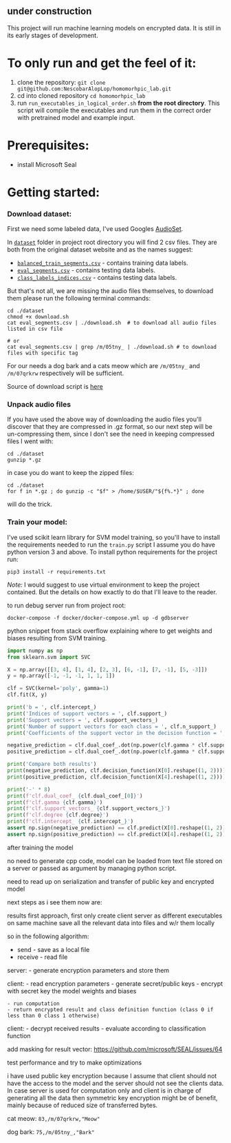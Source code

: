 ## under construction
This project will run machine learning models on encrypted data.
It is still in its early stages of development.

# To only run and get the feel of it:
1. clone the repository: `git clone git@github.com:NescobarAlopLop/homomorhpic_lab.git`
2. cd into cloned repository `cd homomorhpic_lab`
3. run `run_executables_in_logical_order.sh` **from the root directory**. This script will
   compile the executables and run them in the correct order with pretrained
   model and example input.
   
# Prerequisites:
- install Microsoft Seal

# Getting started:
### Download dataset:
First we need some labeled data, I've used Googles [AudioSet](https://research.google.com/audioset/dataset/index.html).

In [`dataset`](./dataset) folder in project root directory you will find 2 csv files. They are both from
the original dataset website and as the names suggest:
- [`balanced_train_segments.csv`](./dataset/balanced_train_segments.csv) -  contains training data labels.
- [`eval_segments.csv`](./dataset/eval_segments.csv) -  contains testing data labels.
- [`class_labels_indices.csv`](./dataset/class_labels_indices.csv) -  contains testing data labels.

But that's not all, we are missing the audio files themselves, to download them please run the following terminal
commands:
```shell
cd ./dataset
chmod +x download.sh
cat eval_segments.csv | ./download.sh  # to download all audio files listed in csv file

# or
cat eval_segments.csv | grep /m/05tny_ | ./download.sh # to download files with specific tag 
```
For our needs a dog bark and a cats meow which are `/m/05tny_` and `/m/07qrkrw` respectively will be sufficient.

Source of download script is [here](https://github.com/unixpickle/audioset/blob/master/download/download.sh)

### Unpack audio files
If you have used the above way of downloading the audio files you'll discover that they are compressed
in .gz format, so our next step will be un-compressing them, since I don't see the need in keeping compressed files
I went with:
```shell
cd ./dataset
gunzip *.gz
```
in case you do want to keep the zipped files:
```shell
cd ./dataset
for f in *.gz ; do gunzip -c "$f" > /home/$USER/"${f%.*}" ; done
```
will do the trick.


### Train your model:
I've used scikit learn library for SVM model training, so you'll have to install
the requirements needed to run the `train.py` script
I assume you do have python version 3 and above.
To install python requirements for the project run:
```shell
pip3 install -r requirements.txt
```
_Note:_ I would suggest to use virtual environment to keep the project contained. 
But the details on how exactly to do that I'll leave to the reader.


to run debug server run from project root:
```shell script
docker-compose -f docker/docker-compose.yml up -d gdbserver
```

python snippet from stack overflow explaining where to get weights and biases resulting 
from SVM training.

```python
import numpy as np
from sklearn.svm import SVC

X = np.array([[3, 4], [1, 4], [2, 3], [6, -1], [7, -1], [5, -3]])
y = np.array([-1, -1, -1, 1, 1, 1])

clf = SVC(kernel='poly', gamma=1)
clf.fit(X, y)

print('b = ', clf.intercept_)
print('Indices of support vectors = ', clf.support_)
print('Support vectors = ', clf.support_vectors_)
print('Number of support vectors for each class = ', clf.n_support_)
print('Coefficients of the support vector in the decision function = ', np.abs(clf.dual_coef_))

negative_prediction = clf.dual_coef_.dot(np.power(clf.gamma * clf.support_vectors_.dot(X[0]), clf.degree)) + clf.intercept_
positive_prediction = clf.dual_coef_.dot(np.power(clf.gamma * clf.support_vectors_.dot(X[4]), clf.degree)) + clf.intercept_

print('Compare both results')
print(negative_prediction, clf.decision_function(X[0].reshape((1, 2))))
print(positive_prediction, clf.decision_function(X[4].reshape((1, 2))))

print('-' * 8)
print(f'clf.dual_coef_ {clf.dual_coef_[0]}')
print(f'clf.gamma {clf.gamma}')
print(f'clf.support_vectors_ {clf.support_vectors_}')
print(f'clf.degree {clf.degree}')
print(f'clf.intercept_ {clf.intercept_}')
assert np.sign(negative_prediction) == clf.predict(X[0].reshape((1, 2)))
assert np.sign(positive_prediction) == clf.predict(X[4].reshape((1, 2)))
``` 

after training the model 

no need to generate cpp code, model can be loaded from text file stored on a server or passed as
argument by managing python script.

need to read up on serialization and transfer of public key and encrypted model

next steps as i see them now are:

results first approach, first only create client server as different executables on same machine
save all the relevant data into files and w/r them locally

so in the following algorithm:
- send - save as a local file
- receive - read file

server:
    - generate encryption parameters and store them
    
client:
    - read encryption parameters
    - generate secret/public keys
    - encrypt with secret key the model weights and biases
    
    - run computation
    - return encrypted result and class definition function (class 0 if less than 0 class 1 otherwise)
    
client:
    - decrypt received results
    - evaluate according to classification function
    
 add masking for result vector:
 https://github.com/microsoft/SEAL/issues/64
 
 test performance and try to make optimizations
 
 i have used public key encryption because I assume that client should not have the access to the model
 and the server should not see the clients data.
 In case server is used for computation only and client is in charge of generating all the data then symmetric
 key encryption might be of benefit, mainly because of reduced size of transferred bytes.


cat meow:
`83,/m/07qrkrw,"Meow"`

dog bark:
`75,/m/05tny_,"Bark"`
